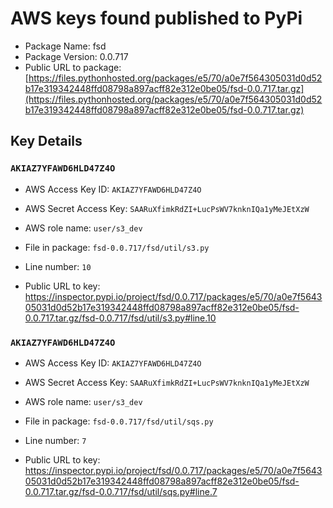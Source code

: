 # AWS keys found published to PyPi

* Package Name: fsd
* Package Version: 0.0.717
* Public URL to package: [https://files.pythonhosted.org/packages/e5/70/a0e7f564305031d0d52b17e319342448ffd08798a897acff82e312e0be05/fsd-0.0.717.tar.gz](https://files.pythonhosted.org/packages/e5/70/a0e7f564305031d0d52b17e319342448ffd08798a897acff82e312e0be05/fsd-0.0.717.tar.gz)

## Key Details

### `AKIAZ7YFAWD6HLD47Z4O`

* AWS Access Key ID: `AKIAZ7YFAWD6HLD47Z4O`
* AWS Secret Access Key: `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` 
* AWS role name: `user/s3_dev`
* File in package: `fsd-0.0.717/fsd/util/s3.py`
* Line number: `10`

* Public URL to key: https://inspector.pypi.io/project/fsd/0.0.717/packages/e5/70/a0e7f564305031d0d52b17e319342448ffd08798a897acff82e312e0be05/fsd-0.0.717.tar.gz/fsd-0.0.717/fsd/util/s3.py#line.10



### `AKIAZ7YFAWD6HLD47Z4O`

* AWS Access Key ID: `AKIAZ7YFAWD6HLD47Z4O`
* AWS Secret Access Key: `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` 
* AWS role name: `user/s3_dev`
* File in package: `fsd-0.0.717/fsd/util/sqs.py`
* Line number: `7`

* Public URL to key: https://inspector.pypi.io/project/fsd/0.0.717/packages/e5/70/a0e7f564305031d0d52b17e319342448ffd08798a897acff82e312e0be05/fsd-0.0.717.tar.gz/fsd-0.0.717/fsd/util/sqs.py#line.7


